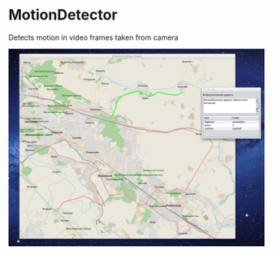 MotionDetector
==============

Detects motion in video frames taken from camera

![Screenshot](https://github.com/pgalex/OSMViewer/raw/master/screenshots/screenshot.png)
